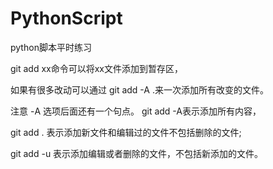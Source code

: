 # PythonScript
python脚本平时练习




git add xx命令可以将xx文件添加到暂存区，

如果有很多改动可以通过 git add -A .来一次添加所有改变的文件。

注意 -A 选项后面还有一个句点。 git add -A表示添加所有内容， 

git add . 表示添加新文件和编辑过的文件不包括删除的文件; 

git add -u 表示添加编辑或者删除的文件，不包括新添加的文件。
